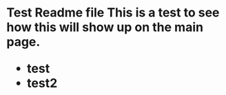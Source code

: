 <h1>Test Readme file</hi>
This is a test to see how this will show up on the main page.

<ul><li>test</li><li>test2</li></ul>
